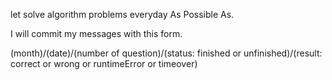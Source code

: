 let solve algorithm problems everyday As Possible As.


I will commit my messages with this form.

(month)/(date)/(number of question)/(status: finished or unfinished)/(result: correct or wrong or runtimeError or timeover)